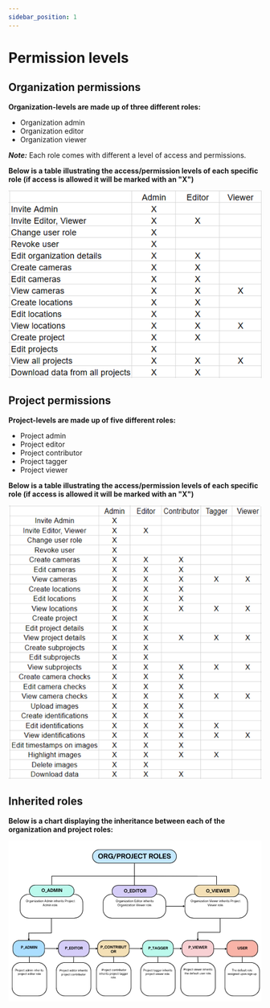 ```yaml
---
sidebar_position: 1
---
```


# Permission levels

## Organization permissions

**Organization-levels are made up of three different roles:**

- Organization admin
- Organization editor
- Organization viewer

***Note:*** Each role comes with different a level of access and permissions.

**Below is a table illustrating the access/permission levels of each specific role (if access is allowed it will be marked with an "X")**

![](../permission-images/org-permissions.png)

## Project permissions

**Project-levels are made up of five different roles:**

- Project admin
- Project editor
- Project contributor
- Project tagger
- Project viewer

**Below is a table illustrating the access/permission levels of each specific role (if access is allowed it will be marked with an "X")**

![](../permission-images/proj-permissions.png)

## Inherited roles

**Below is a chart displaying the inheritance between each of the organization and project roles:**

![](../permission-images/inherited-roles.png)



